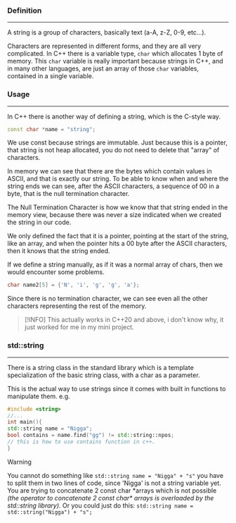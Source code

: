 ### Definition
---
A string is a group of characters, basically text (a-A, z-Z, 0-9, etc...).

Characters are represented in different forms, and they are all very complicated. In C++ there is a variable type, `char` which allocates 1 byte of memory. This `char` variable is really important because strings in C++, and in many other languages, are just an array of those `char` variables, contained in a single variable.
### Usage
---
In C++ there is another way of defining a string, which is the C-style way.

```cpp
const char *name = "string";
```

We use const because strings are immutable. Just because this is a pointer, that string is not heap allocated, you do not need to delete that "array" of characters.

In memory we can see that there are the bytes which contain values in ASCII, and that is exactly our string. To be able to know when and where the string ends we can see, after the ASCII characters, a sequence of 00 in a byte, that is the null termination character. 

The Null Termination Character is how we know that that string ended in the memory view, because there was never a size indicated when we created the string in our code.

We only defined the fact that it is a pointer, pointing at the start of the string, like an array, and when the pointer hits a 00 byte after the ASCII characters, then it knows that the string ended.

If we define a string manually, as if it was a normal array of chars, then we would encounter some problems. 

```cpp
char name2[5] = {'N', 'i', 'g', 'g', 'a'};
```

Since there is no termination character, we can see even all the other characters representing the rest of the memory. 

>[!INFO]
>This actually works in C++20 and above, i don't know why, it just worked for me in my mini project.
### std::string
---
There is a string class in the standard library which is a template specialization of the basic string class, with a char as a parameter.

This is the actual way to use strings since it comes with built in functions to manipulate them.
e.g.

```cpp
#include <string>
//...
int main(){
std::string name = "Nigga";
bool contains = name.find("gg") != std::string::npos;
// this is how to use contains function in c++.
}
```

>[!WARNING]
>You cannot do something like `std::string name = "Nigga" + "s"` you have to split them in two lines of code, since 'Nigga' is not a string variable yet. You are trying to concatenate 2 const char \*arrays which is not possible *(the operator to concatenate 2 const char\* arrays is overloaded by the std::string library)*. Or you could just do this: `std::string name = std::string("Nigga") + "s";`
>